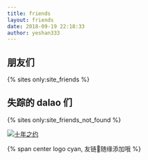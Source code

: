 ```yaml
---
title: friends
layout: friends
date: 2018-09-19 22:18:33
author: yeshan333
---
```


## 朋友们

{% sites only:site_friends %}

## 失踪的 dalao 们

{% sites only:site_friends_not_found %}

<!-- more -->

[![十年之约](https://img.foreverblog.cn/logo_en_default.png)](https://www.foreverblog.cn/about.html)

{% span center logo cyan, 友链🔗随缘添加哦 %}

<!-- ![我爱我国](https://cdn.jsdelivr.net/gh/ssmath/mypic/img/20190804211620.jpg) -->
